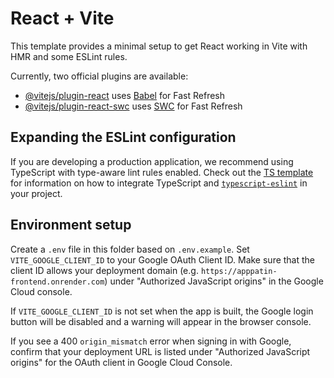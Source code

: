 # React + Vite

This template provides a minimal setup to get React working in Vite with HMR and some ESLint rules.

Currently, two official plugins are available:

- [@vitejs/plugin-react](https://github.com/vitejs/vite-plugin-react/blob/main/packages/plugin-react) uses [Babel](https://babeljs.io/) for Fast Refresh
- [@vitejs/plugin-react-swc](https://github.com/vitejs/vite-plugin-react/blob/main/packages/plugin-react-swc) uses [SWC](https://swc.rs/) for Fast Refresh

## Expanding the ESLint configuration

If you are developing a production application, we recommend using TypeScript with type-aware lint rules enabled. Check out the [TS template](https://github.com/vitejs/vite/tree/main/packages/create-vite/template-react-ts) for information on how to integrate TypeScript and [`typescript-eslint`](https://typescript-eslint.io) in your project.

## Environment setup

Create a `.env` file in this folder based on `.env.example`. Set `VITE_GOOGLE_CLIENT_ID` to your Google OAuth Client ID.
Make sure that the client ID allows your deployment domain (e.g. `https://apppatin-frontend.onrender.com`) under "Authorized JavaScript origins" in the Google Cloud console.

If `VITE_GOOGLE_CLIENT_ID` is not set when the app is built, the Google login button will be disabled and a warning will appear in the browser console.

If you see a 400 `origin_mismatch` error when signing in with Google, confirm that your deployment URL is listed under "Authorized JavaScript origins" for the OAuth client in Google Cloud Console.
